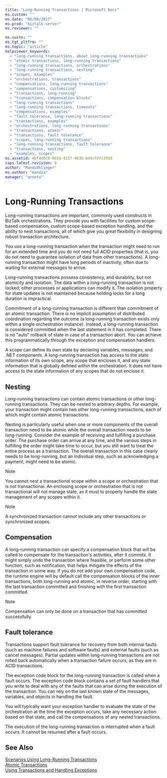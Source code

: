 ```yaml
---
title: "Long-Running Transactions | Microsoft Docs"
ms.custom: ""
ms.date: "06/08/2017"
ms.prod: "biztalk-server"
ms.reviewer: ""

ms.suite: ""
ms.tgt_pltfrm: ""
ms.topic: "article"
helpviewer_keywords: 
  - "long-running transactions, about long-running transactions"
  - "atomic transactions, long-running transactions"
  - "long-running transactions, orchestrations"
  - "long-running transactions, nesting"
  - "scopes, examples"
  - "orchestrations, transactions"
  - "compensations, long-running transactions"
  - "compensations, customizing"
  - "transactions, long-running"
  - "transactions, compensation blocks"
  - "long-running transactions"
  - "long-running transactions, timeouts"
  - "compensations, examples"
  - "fault tolerance, long-running transactions"
  - "transactions, examples"
  - "orchestrations, long-running transactions"
  - "transactions, atomic"
  - "transactions, fault tolerance"
  - "scopes, long-running transactions"
  - "long-running transactions, fault tolerance"
  - "transactions, nesting"
  - "examples, scopes"
ms.assetid: 4bf4d0c8-903a-411f-963b-bd4cfdfc2958
caps.latest.revision: 9
author: "MandiOhlinger"
ms.author: "mandia"
manager: "anneta"
---
```

# Long-Running Transactions
Long-running transactions are important, commonly used constructs in BizTalk orchestrations. They provide you with facilities for custom scope-based compensation, custom scope-based exception handling, and the ability to nest transactions, all of which give you great flexibility in designing robust transaction architecture.  
  
 You use a long-running transaction when the transaction might need to run for an extended time and you do not need full ACID properties (that is, you do not need to guarantee isolation of data from other transactions). A long-running transaction might have long periods of inactivity, often due to waiting for external messages to arrive.  
  
 Long-running transactions possess consistency, and durability, but not atomicity and isolation. The data within a long-running transaction is not locked; other processes or applications can modify it. The isolation property for state updates is not maintained because holding locks for a long duration is impractical.  
  
 Commitment of a long-running transaction is different than commitment of an atomic transaction. There is no implicit assumption of distributed coordination regarding the outcome (a long-running transaction exists only within a single orchestration instance). Instead, a long-running transaction is considered committed when the last statement in it has completed. There is no "auto" rollback of state in case of a transaction abort. You can achieve this programmatically through the exception and compensation handlers.  
  
 A scope can define its own state by declaring variables, messages, and .NET components. A long-running transaction has access to the state information of its own scope, any scope that encloses it, and any state information that is globally defined within the orchestration. It does not have access to the state information of any scopes that do not enclose it.  
  
## Nesting  
 Long-running transactions can contain atomic transactions or other long-running transactions. They can be nested to arbitrary depths. For example, your transaction might contain two other long-running transactions, each of which might contain atomic transactions.  
  
 Nesting is particularly useful when one or more components of the overall transaction need to be atomic while the overall transaction needs to be long-running. Consider the example of receiving and fulfilling a purchase order. The purchase order can arrive at any time, and the various steps in fulfilling the order might take time to occur, but you still want to treat the entire process as a transaction. The overall transaction in this case clearly needs to be long-running, but an individual step, such as acknowledging a payment, might need to be atomic.  
  
> [!NOTE]
>  You cannot nest a transactional scope within a scope or orchestration that is not transactional. An enclosing scope or orchestration that is not transactional will not manage state, as it must to properly handle the state management of any scopes within it.  
  
> [!NOTE]
>  A synchronized transaction cannot include any other transactions or synchronized scopes.  
  
## Compensation  
 A long-running transaction can specify a compensation block that will be called to compensate for the transaction's activities, after it commits. It might simply undo the transaction where feasible, or perform some other function, such as notification, that helps mitigate the effects of the transaction in some way. If you do not add your own compensation code, the runtime engine will by default call the compensation blocks of the inner transactions, both long-running and atomic, in reverse order, starting with the last transaction committed and finishing with the first transaction committed.  
  
> [!NOTE]
>  Compensation can only be done on a transaction that has committed successfully.  
  
## Fault tolerance  
 Transactions support fault tolerance for recovery from both internal faults (such as machine failures and software faults) and external faults (such as cancel messages). Partial updates within long-running transactions are not rolled back automatically when a transaction failure occurs, as they are in ACID transactions.  
  
 The exception code block for the long-running transaction is called when a fault occurs. The exception code block contains a set of fault handlers that you write to deal with any of the faults that can arise during the execution of the transaction. You can rely on the last known state of the messages, variables, and objects in handling the fault.  
  
 You will typically want your exception handler to evaluate the state of the orchestration at the time the exception occurs, take any necessary action based on that state, and call the compensations of any nested transactions.  
  
 The execution of the long-running transaction is interrupted when a fault occurs. It cannot be resumed after a fault occurs.  
  
## See Also  
 [Scenarios Using Long-Running Transactions](../core/scenarios-using-long-running-transactions.md)   
 [Atomic Transactions](../core/atomic-transactions.md)   
 [Using Transactions and Handling Exceptions](../core/using-transactions-and-handling-exceptions.md)